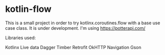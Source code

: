 # kotlin-flow

This is a small project in order to try kotlinx.coroutines.flow with a base use case class. It is under development.
I'm using https://potterapi.com/

Libraries used:

Kotlinx
Live data
Dagger 
Timber
Retrofit
OkHTTP
Navigation
Gson

